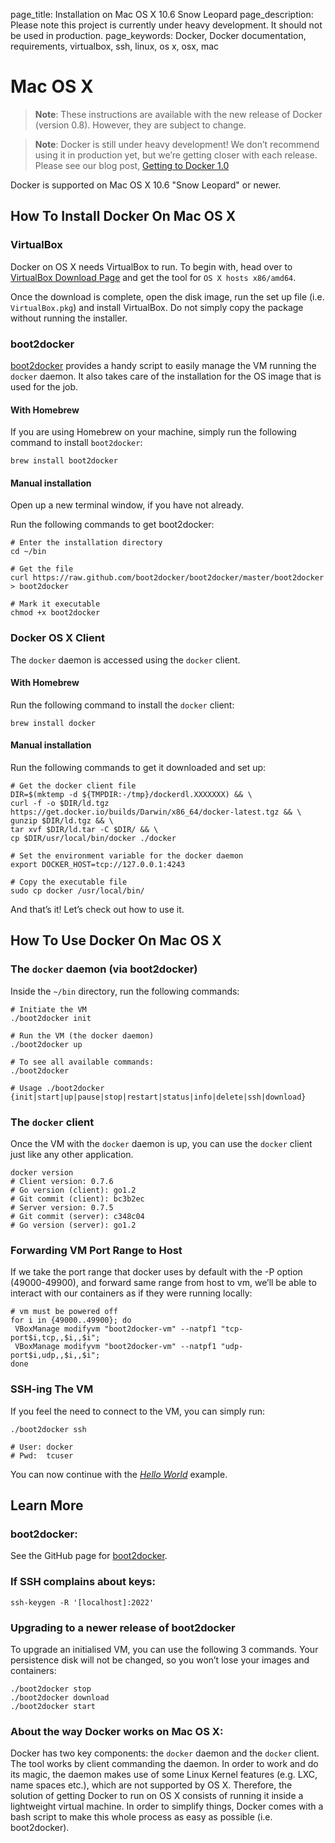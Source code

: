 page_title: Installation on Mac OS X 10.6 Snow Leopard
page_description: Please note this project is currently under heavy development. It should not be used in production.
page_keywords: Docker, Docker documentation, requirements, virtualbox, ssh, linux, os x, osx, mac

# Mac OS X

> **Note**:
> These instructions are available with the new release of Docker (version
> 0.8). However, they are subject to change.

> **Note**:
> Docker is still under heavy development! We don’t recommend using it in
> production yet, but we’re getting closer with each release. Please see
> our blog post, [Getting to Docker 1.0](
> http://blog.docker.io/2013/08/getting-to-docker-1-0/)

Docker is supported on Mac OS X 10.6 "Snow Leopard" or newer.

## How To Install Docker On Mac OS X

### VirtualBox

Docker on OS X needs VirtualBox to run. To begin with, head over to
[VirtualBox Download Page](https://www.virtualbox.org/wiki/Downloads)
and get the tool for `OS X hosts x86/amd64`.

Once the download is complete, open the disk image, run the set up file
(i.e. `VirtualBox.pkg`) and install VirtualBox. Do
not simply copy the package without running the installer.

### boot2docker

[boot2docker](https://github.com/boot2docker/boot2docker) provides a
handy script to easily manage the VM running the `docker`
daemon. It also takes care of the installation for the OS
image that is used for the job.

#### With Homebrew

If you are using Homebrew on your machine, simply run the following
command to install `boot2docker`:

    brew install boot2docker

#### Manual installation

Open up a new terminal window, if you have not already.

Run the following commands to get boot2docker:

    # Enter the installation directory
    cd ~/bin

    # Get the file
    curl https://raw.github.com/boot2docker/boot2docker/master/boot2docker > boot2docker

    # Mark it executable
    chmod +x boot2docker

### Docker OS X Client

The `docker` daemon is accessed using the
`docker` client.

#### With Homebrew

Run the following command to install the `docker`
client:

    brew install docker

#### Manual installation

Run the following commands to get it downloaded and set up:

    # Get the docker client file
    DIR=$(mktemp -d ${TMPDIR:-/tmp}/dockerdl.XXXXXXX) && \
    curl -f -o $DIR/ld.tgz https://get.docker.io/builds/Darwin/x86_64/docker-latest.tgz && \
    gunzip $DIR/ld.tgz && \
    tar xvf $DIR/ld.tar -C $DIR/ && \
    cp $DIR/usr/local/bin/docker ./docker

    # Set the environment variable for the docker daemon
    export DOCKER_HOST=tcp://127.0.0.1:4243

    # Copy the executable file
    sudo cp docker /usr/local/bin/

And that’s it! Let’s check out how to use it.

## How To Use Docker On Mac OS X

### The `docker` daemon (via boot2docker)

Inside the `~/bin` directory, run the following
commands:

    # Initiate the VM
    ./boot2docker init

    # Run the VM (the docker daemon)
    ./boot2docker up

    # To see all available commands:
    ./boot2docker

    # Usage ./boot2docker {init|start|up|pause|stop|restart|status|info|delete|ssh|download}

### The `docker` client

Once the VM with the `docker` daemon is up, you can
use the `docker` client just like any other
application.

    docker version
    # Client version: 0.7.6
    # Go version (client): go1.2
    # Git commit (client): bc3b2ec
    # Server version: 0.7.5
    # Git commit (server): c348c04
    # Go version (server): go1.2

### Forwarding VM Port Range to Host

If we take the port range that docker uses by default with the -P option
(49000-49900), and forward same range from host to vm, we’ll be able to
interact with our containers as if they were running locally:

    # vm must be powered off
    for i in {49000..49900}; do
     VBoxManage modifyvm "boot2docker-vm" --natpf1 "tcp-port$i,tcp,,$i,,$i";
     VBoxManage modifyvm "boot2docker-vm" --natpf1 "udp-port$i,udp,,$i,,$i";
    done

### SSH-ing The VM

If you feel the need to connect to the VM, you can simply run:

    ./boot2docker ssh

    # User: docker
    # Pwd:  tcuser

You can now continue with the [*Hello
World*](../../examples/hello_world/#hello-world) example.

## Learn More

### boot2docker:

See the GitHub page for
[boot2docker](https://github.com/boot2docker/boot2docker).

### If SSH complains about keys:

    ssh-keygen -R '[localhost]:2022'

### Upgrading to a newer release of boot2docker

To upgrade an initialised VM, you can use the following 3 commands. Your
persistence disk will not be changed, so you won’t lose your images and
containers:

    ./boot2docker stop
    ./boot2docker download
    ./boot2docker start

### About the way Docker works on Mac OS X:

Docker has two key components: the `docker` daemon
and the `docker` client. The tool works by client
commanding the daemon. In order to work and do its magic, the daemon
makes use of some Linux Kernel features (e.g. LXC, name spaces etc.),
which are not supported by OS X. Therefore, the solution of getting
Docker to run on OS X consists of running it inside a lightweight
virtual machine. In order to simplify things, Docker comes with a bash
script to make this whole process as easy as possible (i.e.
boot2docker).
